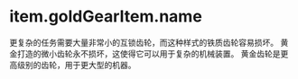 # item.goldGearItem.name
<lore>
更复杂的任务需要大量非常小的互锁齿轮，而这种样式的铁质齿轮容易损坏。
黄金打造的微小齿轮永不损坏，这使得它可以用于复杂的机械装置。
</lore>
<no_lore>
黄金齿轮是更高级别的齿轮，用于更大型的机器。
</no_lore>
<recipes_usages stack="buildcraftcore:gear_gold"/>